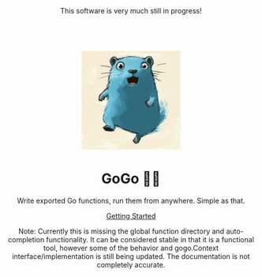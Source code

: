 <div align="center">
<header>This software is very much still in progress!</header>
</div>
<br />
<div align="center">
  <a href="https://github.com/2bit-software">
    <img src="docs/gogo-gopher.png" width="200px" height="200px" />
  </a>

  <h1>GoGo 🏃‍♂️</h1>

  <p>
    Write exported Go functions, run them from anywhere. Simple as that.
  </p>

  <p>
    <a href="./docs/index.md#why-gogo">Getting Started</a>
  </p>
  
  <p>Note: Currently this is missing the global function directory and auto-completion functionality. It can be considered stable in that 
it is a functional tool, however some of the behavior and gogo.Context interface/implementation is still being updated. The documentation is not completely accurate.</p>
</div>